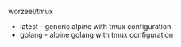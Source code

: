 worzeel/tmux

* latest - generic alpine with tmux configuration
* golang - alpine golang with tmux configuration
